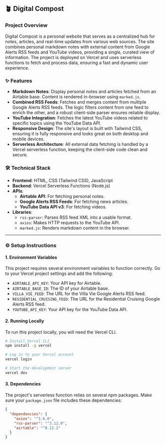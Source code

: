 ## 🪴 Digital Compost

### Project Overview

Digital Compost is a personal website that serves as a centralized hub for notes, articles, and real-time updates from various web sources. The site combines personal markdown notes with external content from Google Alerts RSS feeds and YouTube videos, providing a single, curated view of information. The project is deployed on Vercel and uses serverless functions to fetch and process data, ensuring a fast and dynamic user experience.

### ✨ Features

  * **Markdown Notes**: Display personal notes and articles fetched from an Airtable base. Content is rendered in-browser using `marked.js`.
  * **Combined RSS Feeds**: Fetches and merges content from multiple Google Alerts RSS feeds. The logic filters content from one feed to enrich the other, and a robust client-side parser ensures reliable display.
  * **YouTube Integration**: Fetches the latest YouTube videos related to specific topics using the YouTube Data API.
  * **Responsive Design**: The site's layout is built with Tailwind CSS, ensuring it is fully responsive and looks great on both desktop and mobile devices.
  * **Serverless Architecture**: All external data fetching is handled by a Vercel serverless function, keeping the client-side code clean and secure.

### 🛠️ Technical Stack

  * **Frontend**: HTML, CSS (Tailwind CSS), JavaScript
  * **Backend**: Vercel Serverless Functions (Node.js)
  * **APIs**:
      * **Airtable API**: For fetching personal notes.
      * **Google Alerts RSS Feeds**: For fetching news articles.
      * **YouTube Data API v3**: For fetching videos.
  * **Libraries**:
      * `rss-parser`: Parses RSS feed XML into a usable format.
      * `axios`: Makes HTTP requests to the YouTube API.
      * `marked.js`: Renders markdown content in the browser.

-----

### ⚙️ Setup Instructions

#### **1. Environment Variables**

This project requires several environment variables to function correctly. Go to your Vercel project settings and add the following:

  * `AIRTABLE_API_KEY`: Your API key for Airtable.
  * `AIRTABLE_BASE_ID`: The ID of your Airtable base.
  * `VILLA_VIE_FEED`: The URL for the Villa Vie Google Alerts RSS feed.
  * `RESIDENTIAL_CRUISING_FEED`: The URL for the Residential Cruising Google Alerts RSS feed.
  * `YOUTUBE_API_KEY`: Your API key for the YouTube Data API.

#### **2. Running Locally**

To run this project locally, you will need the Vercel CLI.

```bash
# Install Vercel CLI
npm install -g vercel

# Log in to your Vercel account
vercel login

# Start the development server
vercel dev
```

#### **3. Dependencies**

The project's serverless function relies on several npm packages. Make sure your `package.json` file includes these dependencies:

```json
{
  "dependencies": {
    "axios": "^1.6.0",
    "rss-parser": "^3.12.0",
    "airtable": "^0.12.2"
  }
}
```
